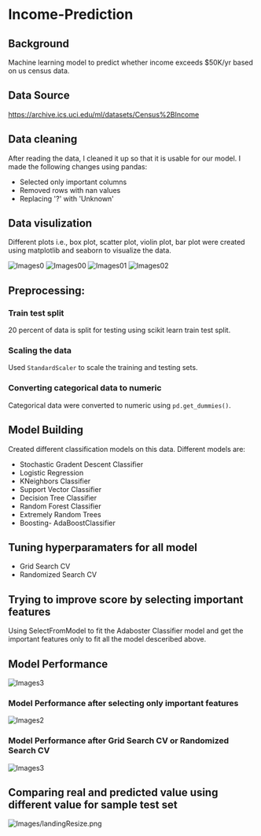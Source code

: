 # Income-Prediction

## Background
Machine learning model  to predict whether income exceeds $50K/yr based on us census data.


## Data Source
https://archive.ics.uci.edu/ml/datasets/Census%2BIncome


## Data cleaning
After reading the data, I cleaned it up so that it is usable for our model. I made the following changes using pandas:

* Selected only important columns
* Removed rows with nan values
* Replacing '?' with 'Unknown'

## Data visulization
Different plots i.e., box plot, scatter plot, violin plot, bar plot were created using matplotlib and seaborn to visualize the data.  

![Images0](figures/corr.png)
![Images00](figures/vio.png)
![Images01](figures/bar.png)
![Images02](figures/box.png)

## Preprocessing: 
### Train test split
20 percent of data is split for testing using scikit learn train test split.
### Scaling the data
Used `StandardScaler` to scale the training and testing sets. 
### Converting categorical data to numeric
Categorical data were converted to numeric  using `pd.get_dummies()`.


## Model Building
Created different classification models on this data. Different models are:
* Stochastic Gradent Descent Classifier
* Logistic Regression
* KNeighbors Classifier
* Support Vector Classifier
* Decision Tree Classifier
* Random Forest Classifier
* Extremely Random Trees
* Boosting- AdaBoostClassifier


## Tuning hyperparamaters for all model
* Grid Search CV
* Randomized Search CV

## Trying to improve score by selecting important features 
Using SelectFromModel to fit the Adaboster Classifier model and get the important features only to fit all the model desceribed above.

## Model Performance

![Images3](figures/per1.png)

### Model Performance after selecting only important features
![Images2](figures/per2.png)

### Model Performance after Grid Search CV or Randomized Search CV

![Images3](figures/per3.png)

## Comparing real and predicted value using different value for sample test set
![Images/landingResize.png](figures/com.png)

